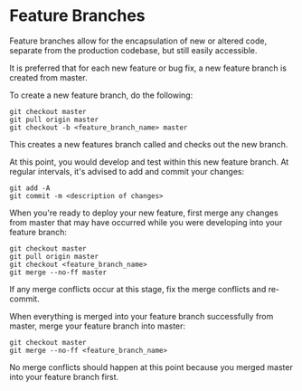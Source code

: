 # Feature Branches

Feature branches allow for the encapsulation of new or altered code, separate from the production codebase, but still easily accessible.

It is preferred that for each new feature or bug fix, a new feature branch is created from master.

To create a new feature branch, do the following:

```shell
git checkout master
git pull origin master
git checkout -b <feature_branch_name> master
```

This creates a new features branch called and checks out the new branch.

At this point, you would develop and test within this new feature branch. At regular intervals, it's advised to add and commit your changes:

```shell
git add -A
git commit -m <description of changes>
```

When you're ready to deploy your new feature, first merge any changes from master that may have occurred while you were developing into your feature branch:

```
git checkout master
git pull origin master
git checkout <feature_branch_name>
git merge --no-ff master
```

If any merge conflicts occur at this stage, fix the merge conflicts and re-commit.

When everything is merged into your feature branch successfully from master, merge your feature branch into master:

```shell
git checkout master
git merge --no-ff <feature_branch_name>
```

No merge conflicts should happen at this point because you merged master into your feature branch first.
